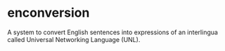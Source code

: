 # enconversion
A system to convert English sentences into expressions of an interlingua called Universal Networking Language (UNL).
